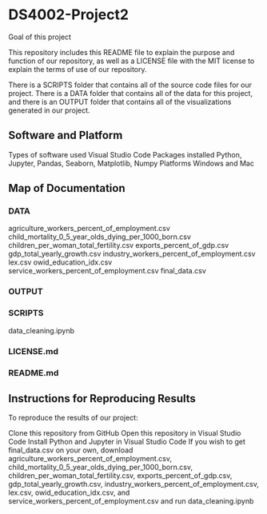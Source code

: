 # DS4002-Project2

Goal of this project

This repository includes this README file to explain the purpose and function of our repository, as well as a LICENSE file with the MIT license to explain the terms of use of our repository.

There is a SCRIPTS folder that contains all of the source code files for our project. There is a DATA folder that contains all of the data for this project, and there is an OUTPUT folder that contains all of the visualizations generated in our project.

## Software and Platform
Types of software used
  Visual Studio Code
  Packages installed
  Python, Jupyter, Pandas, Seaborn, Matplotlib, Numpy
Platforms
  Windows and Mac

## Map of Documentation
### DATA
agriculture_workers_percent_of_employment.csv
child_mortality_0_5_year_olds_dying_per_1000_born.csv
children_per_woman_total_fertility.csv
exports_percent_of_gdp.csv
gdp_total_yearly_growth.csv
industry_workers_percent_of_employment.csv
lex.csv
owid_education_idx.csv
service_workers_percent_of_employment.csv
final_data.csv
### OUTPUT

### SCRIPTS
data_cleaning.ipynb

### LICENSE.md

### README.md

## Instructions for Reproducing Results

To reproduce the results of our project:

Clone this repository from GitHub
Open this repository in Visual Studio Code
Install Python and Jupyter in Visual Studio Code
If you wish to get final_data.csv on your own, download agriculture_workers_percent_of_employment.csv, child_mortality_0_5_year_olds_dying_per_1000_born.csv, children_per_woman_total_fertility.csv, exports_percent_of_gdp.csv, gdp_total_yearly_growth.csv, industry_workers_percent_of_employment.csv, lex.csv, owid_education_idx.csv, and service_workers_percent_of_employment.csv and run data_cleaning.ipynb
